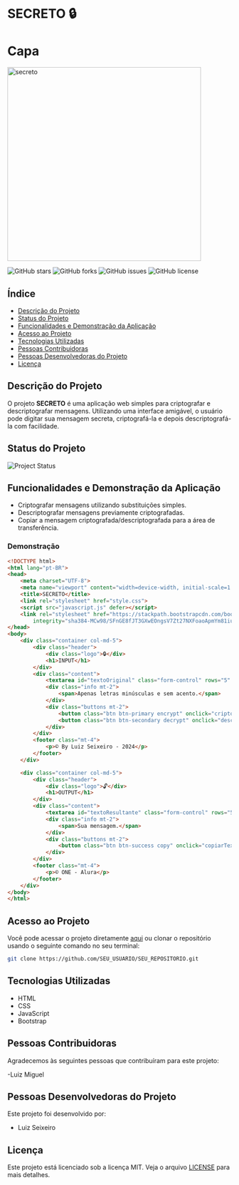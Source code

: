 # SECRETO 🔒
# Capa
<img width="435" alt="secreto" src="https://github.com/LUIZ-SEIXEIRO/Projeto-Oracle/assets/113383806/25845a78-3528-4721-97c5-63921fea84f9">

![GitHub stars](https://img.shields.io/github/stars/SEU_USUARIO/SEU_REPOSITORIO)
![GitHub forks](https://img.shields.io/github/forks/SEU_USUARIO/SEU_REPOSITORIO)
![GitHub issues](https://img.shields.io/github/issues/SEU_USUARIO/SEU_REPOSITORIO)
![GitHub license](https://img.shields.io/github/license/SEU_USUARIO/SEU_REPOSITORIO)

## Índice
- [Descrição do Projeto](#descrição-do-projeto)
- [Status do Projeto](#status-do-projeto)
- [Funcionalidades e Demonstração da Aplicação](#funcionalidades-e-demonstração-da-aplicação)
- [Acesso ao Projeto](#acesso-ao-projeto)
- [Tecnologias Utilizadas](#tecnologias-utilizadas)
- [Pessoas Contribuidoras](#pessoas-contribuidoras)
- [Pessoas Desenvolvedoras do Projeto](#pessoas-desenvolvedoras-do-projeto)
- [Licença](#licença)

## Descrição do Projeto
O projeto **SECRETO** é uma aplicação web simples para criptografar e descriptografar mensagens. Utilizando uma interface amigável, o usuário pode digitar sua mensagem secreta, criptografá-la e depois descriptografá-la com facilidade.

## Status do Projeto
![Project Status](https://img.shields.io/badge/status-em%20desenvolvimento-yellow)

## Funcionalidades e Demonstração da Aplicação
- Criptografar mensagens utilizando substituições simples.
- Descriptografar mensagens previamente criptografadas.
- Copiar a mensagem criptografada/descriptografada para a área de transferência.

### Demonstração
```html
<!DOCTYPE html>
<html lang="pt-BR">
<head>
    <meta charset="UTF-8">
    <meta name="viewport" content="width=device-width, initial-scale=1.0">
    <title>SECRETO</title>
    <link rel="stylesheet" href="style.css">
    <script src="javascript.js" defer></script>
    <link rel="stylesheet" href="https://stackpath.bootstrapcdn.com/bootstrap/4.1.3/css/bootstrap.min.css"
        integrity="sha384-MCw98/SFnGE8fJT3GXwEOngsV7Zt27NXFoaoApmYm81iuXoPkFOJwJ8ERdknLPMO" crossorigin="anonymous">
</head>
<body>
    <div class="container col-md-5">
        <div class="header">
            <div class="logo">🔒</div>
            <h1>INPUT</h1>
        </div>
        <div class="content">
            <textarea id="textoOriginal" class="form-control" rows="5" placeholder="Digite sua mensagem secreta"></textarea>
            <div class="info mt-2">
                <span>Apenas letras minúsculas e sem acento.</span>
            </div>
            <div class="buttons mt-2">
                <button class="btn btn-primary encrypt" onclick="criptografar()">Criptografar</button>
                <button class="btn btn-secondary decrypt" onclick="descriptografar()">Descriptografar</button>
            </div>
        </div>
        <footer class="mt-4">
            <p>© By Luiz Seixeiro - 2024</p>
        </footer>
    </div>

    <div class="container col-md-5">
        <div class="header">
            <div class="logo">🔓</div>
            <h1>OUTPUT</h1>
        </div>
        <div class="content">
            <textarea id="textoResultante" class="form-control" rows="5" placeholder="Nenhum texto identificado"></textarea>
            <div class="info mt-2">
                <span>Sua mensagem.</span>
            </div>
            <div class="buttons mt-2">
                <button class="btn btn-success copy" onclick="copiarTexto()">Copiar</button>
            </div>
        </div>
        <footer class="mt-4">
            <p>© ONE - Alura</p>
        </footer>
    </div>
</body>
</html>
```

## Acesso ao Projeto
Você pode acessar o projeto diretamente [aqui](https://github.com/SEU_USUARIO/SEU_REPOSITORIO) ou clonar o repositório usando o seguinte comando no seu terminal:

```bash
git clone https://github.com/SEU_USUARIO/SEU_REPOSITORIO.git
```

## Tecnologias Utilizadas
- HTML
- CSS
- JavaScript
- Bootstrap

## Pessoas Contribuidoras
Agradecemos às seguintes pessoas que contribuíram para este projeto:

-Luiz Miguel

## Pessoas Desenvolvedoras do Projeto
Este projeto foi desenvolvido por:

- Luiz Seixeiro

## Licença
Este projeto está licenciado sob a licença MIT. Veja o arquivo [LICENSE](LICENSE) para mais detalhes.
